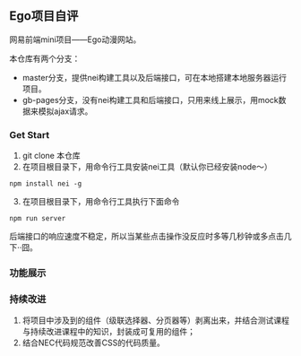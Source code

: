 ## Ego项目自评

网易前端mini项目——Ego动漫网站。
    
本仓库有两个分支：
- master分支，提供nei构建工具以及后端接口，可在本地搭建本地服务器运行项目。
- gb-pages分支，没有nei构建工具和后端接口，只用来线上展示，用mock数据来模拟ajax请求。

### Get Start
1. git clone 本仓库
2. 在项目根目录下，用命令行工具安装nei工具（默认你已经安装node～）
```
npm install nei -g
```
3. 在项目根目录下，用命令行工具执行下面命令
```
npm run server
```

后端接口的响应速度不稳定，所以当某些点击操作没反应时多等几秒钟或多点击几下··囧。


### 功能展示

### 持续改进
1. 将项目中涉及到的组件（级联选择器、分页器等）剥离出来，并结合测试课程与持续改进课程中的知识，封装成可复用的组件；
2. 结合NEC代码规范改善CSS的代码质量。
